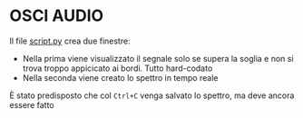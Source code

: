# OSCI AUDIO
Il file [script.py](./script.py) crea due finestre:
* Nella prima viene visualizzato il segnale solo se supera la soglia e non si trova troppo appicicato ai bordi. Tutto hard-codato
* Nella seconda viene creato lo spettro in tempo reale

È stato predisposto che col `Ctrl+C` venga salvato lo spettro, ma deve ancora essere fatto